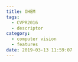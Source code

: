 ```yaml
---
title: OHEM
tags:
  - CVPR2016
  - descriptor
category:
  - computer vision
  - features
date: 2019-03-13 11:59:07
---
```

